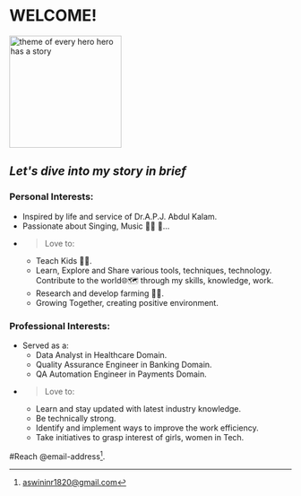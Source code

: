 # **WELCOME!**
<picture>
  <source media="(prefers-color-scheme: dark)" srcset="https://i.pinimg.com/originals/52/64/e0/5264e0aa5dcd1b9bcc2755bcfcc54432.jpg">
  <source media="(prefers-color-scheme: light)" srcset="https://banner2.cleanpng.com/20181203/twi/kisspng-clip-art-la-crescent-public-library-superhero-trai-childrens-programs-ampquot-the-killingworth-lib-5c05c1d51e9257.2751252315438811731252.jpg">
    <img src="https://i.pinimg.com/originals/52/64/e0/5264e0aa5dcd1b9bcc2755bcfcc54432.jpg" alt="theme of every hero hero has a story" height="200">
</picture>

## _Let's dive into my story in brief_

### Personal Interests:
- Inspired by life and service of Dr.A.P.J. Abdul Kalam.
- Passionate about Singing, Music 👩‍🎤 🎵...
- > Love to:
    -  Teach Kids 👩‍🏫.
    -  Learn, Explore and Share various tools, techniques, technology. Contribute to the world🌐🗺️ through my skills, knowledge, work.
    -  Research and develop farming 👩‍🌾.
    -  Growing Together, creating positive environment.

### Professional Interests:
- Served as a:
  - Data Analyst in Healthcare Domain.
  - Quality Assurance Engineer in Banking Domain.
  - QA Automation Engineer in Payments Domain.
- > Love to:
    - Learn and stay updated with latest industry knowledge.
    - Be technically strong.
    - Identify and implement ways to improve the work efficiency.
    - Take initiatives to grasp interest of girls, women in Tech.

#Reach @email-address[^1].
[^1]:aswininr1820@gmail.com

[^1]: 📧 aswininr1820@gmail.com
